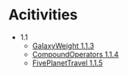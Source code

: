 # Acitivities
- 1.1
  - [GalaxyWeight 1.1.3](https://github.com/SomberTM/CSA/blob/master/GalaxyWeight_1_1_3.java)
  - [CompoundOperators 1.1.4](https://github.com/SomberTM/CSA/blob/master/CompoundOperators_1_1_4.java)
  - [FivePlanetTravel 1.1.5](https://github.com/SomberTM/CSA/blob/master/FivePlanetTravel_1_1_5.java)
